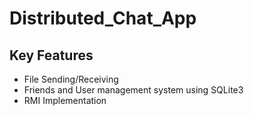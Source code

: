 # Distributed_Chat_App
## Key Features
- File Sending/Receiving
- Friends and User management system using SQLite3
- RMI Implementation 
